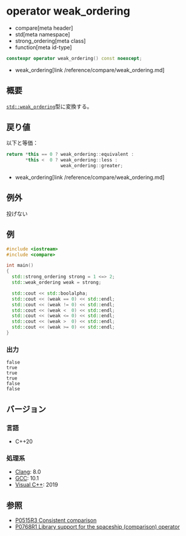 # operator weak_ordering
* compare[meta header]
* std[meta namespace]
* strong_ordering[meta class]
* function[meta id-type]

```cpp
constexpr operator weak_ordering() const noexcept;
```
* weak_ordering[link /reference/compare/weak_ordering.md]

## 概要
[`std::weak_ordering`](/reference/compare/weak_ordering.md)型に変換する。


## 戻り値
以下と等価：

```cpp
return *this == 0 ? weak_ordering::equivalent :
       *this <  0 ? weak_ordering::less :
                    weak_ordering::greater;
```
* weak_ordering[link /reference/compare/weak_ordering.md]


## 例外
投げない


## 例
```cpp example
#include <iostream>
#include <compare>

int main()
{
  std::strong_ordering strong = 1 <=> 2;
  std::weak_ordering weak = strong;

  std::cout << std::boolalpha;
  std::cout << (weak == 0) << std::endl;
  std::cout << (weak != 0) << std::endl;
  std::cout << (weak <  0) << std::endl;
  std::cout << (weak <= 0) << std::endl;
  std::cout << (weak >  0) << std::endl;
  std::cout << (weak >= 0) << std::endl;
}
```

### 出力
```
false
true
true
true
false
false
```

## バージョン
### 言語
- C++20

### 処理系
- [Clang](/implementation.md#clang): 8.0
- [GCC](/implementation.md#gcc): 10.1
- [Visual C++](/implementation.md#visual_cpp): 2019

## 参照

- [P0515R3 Consistent comparison](http://wg21.link/p0515)
- [P0768R1 Library support for the spaceship (comparison) operator](http://wg21.link/p0768)
